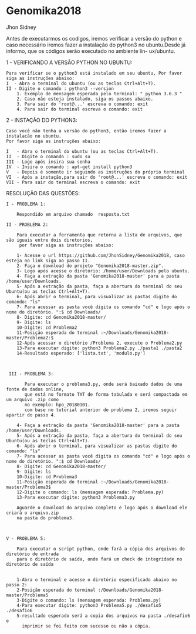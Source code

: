 # Genomika2018

Jhon Sidney

Antes de executarmos os codigos, iremos verificar a versão do python e caso necessário iremos fazer
a instalação do python3 no ubuntu.Desde já informo, que os códigos serão executado no ambiente lin-
ux/ubuntu.

1 - VERIFICANDO A VERSÃO PYTHON NO UBUNTU:

    Para verificar se o python3 está instalado em seu ubuntu, Por favor siga as instruções abaixo:
    I  - Abra o terminal do ubuntu (ou as teclas Ctrl+Alt+T).
    II - Digite o comando : python3 --version
        1. Exemplo de mensagem esperada pelo terminal: " python 3.6.3 "
        2. Caso não esteja instalado, siga os passos abaixo.
        3. Para sair do 'root@...' escreva o comando: exit
        4. Para sair do terminal escreva o comando: exit

2 - INSTAÇÃO DO PYTHON3:

    Caso você não tenha a versão do python3, então iremos fazer a instalacão no ubuntu.
    Por favor siga as instruções abaixo:

    I   - Abra o terminal do ubuntu (ou as teclas Ctrl+Alt+T).
    II  - Digite o comando : sudo su
    III - Logo após insira sua senha
    IV  - Insira o comando : apt-get install python3
    V   - Depois é somente ir seguindo as instruções do próprio terminal
    VI  - Após a instação,para sair do 'root@...' escreva o comando: exit
    VII - Para sair do terminal escreva o comando: exit



RESOLUÇÃO DAS QUESTÕES:

    I - PROBLEMA 1:

        Respondido em arquivo chamado  resposta.txt

    II - PROBLEMA 2:

        Para executar a ferramenta que retorna a lista de arquivos, que são iguais entre dois diretorios,
         por favor siga as instruções abaixo:

        1- Acesse o url https://github.com/JhonSidney/Genomika2018, caso esteja no link siga ao passo II.
        2- Faça o download do projeto "Genomika2018-master.zip".
        3- Logo após acesse o diretório: /home/user/Downloads pelo ubuntu.
        4- Faça a extração da pasta 'Genomika2018-master' para a pasta /home/user/Downloads.
        5- Após a extração da pasta, faça a abertura do terminal do seu Ubuntu(ou as teclas Ctrl+Alt+T).
        6- Após abrir o terminal, para visualizar as pastas digite do comando: "ls"
        7- Para acessar as pasta você digita os comando "cd" e logo após o nome do diretório. ":$ cd Downloads/
        8- Digite: cd Genomika2018-master/
        9- Digite: ls
        10-Digite: cd Problema2
        11-Posição esperada do terminal :~/Downloads/Genomika2018-master/Problema2:$
        12-Após acessar o diretório /Problema 2, execute o Problema2.py
        13-Para executar digite: python3 Problema2.py ./pasta1 ./pasta2
        14-Resultado esperado: ['lista.txt', 'modulo.py']



     III - PROBLEMA 3:

           Para executar o problema3.py, onde será baixado dados de uma fonte de dados online,
           que está no formato TXT de forma tabulada e será compactada em um arquivo .zip como
           no exemplo: hpo_20180101.
           com base no tutorial anterior do problema 2, iremos seguir apartir do passo 4.

        4- Faça a extração da pasta 'Genomika2018-master' para a pasta /home/user/Downloads.
        5- Após a extração da pasta, faça a abertura do terminal do seu Ubuntu(ou as teclas Ctrl+Alt+T).
        6- Após abrir o terminal, para visualizar as pastas digite do comando: "ls"
        7- Para acessar as pasta você digita os comando "cd" e logo após o nome do diretório. ":$ cd Downloads/
        8- Digite: cd Genomika2018-master/
        9- Digite: ls
        10-Digite: cd Problema3
        11-Posição esperada do terminal :~/Downloads/Genomika2018-master/Problema3$
        12-Digite o comando: ls (mensagem esperada: Problema.py)
        13-Para executar digite: python3 Problema3.py

        Aguarde o download do arquivo completo e logo após o download ele criará o arquivo.zip
        na pasta do problema3.



    V - PROBLEMA 5:

        Para executar o script python, onde fará a cópia dos arquivos do diretório de entrada
        para o diretório de saída, onde fará um check de integridade no diretório de saída


        1-Abra o terminal e acesse o diretório especificado abaixo no passo 2:
        2-Posição esperada do terminal :/Downloads/Genomika2018-master/Problema5
        3-Digite o comando: ls (mensagem esperada: Problema.py)
        4-Para executar digite: python3 Problema5.py ./desafio5  ./desafio6
        5-resultado esperado será a copia dos arquivos na pasta ./desafio6 e
          imprimir se foi feito com sucesso ou não a cópia.


